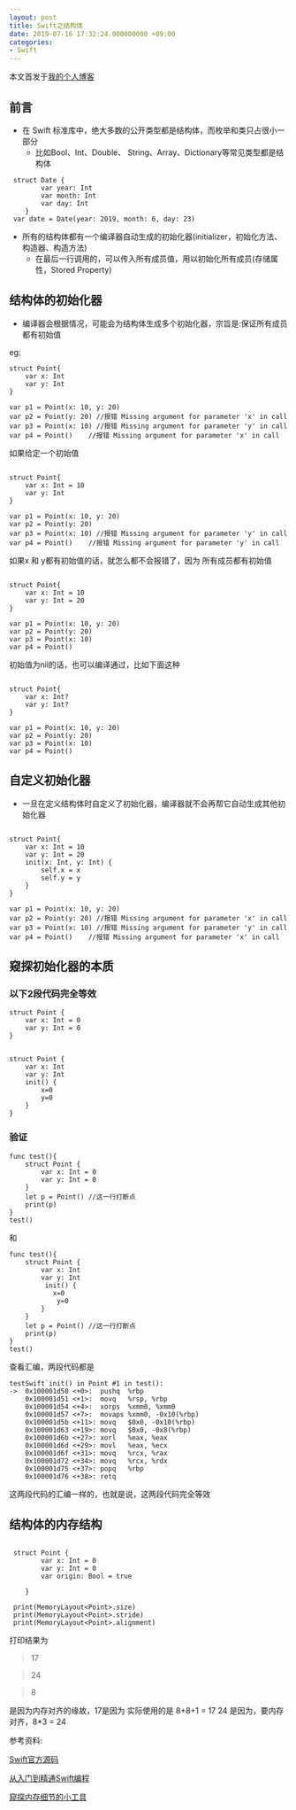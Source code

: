 ```yaml
---
layout: post
title: Swift之结构体
date: 2019-07-16 17:32:24.000000000 +09:00
categories: 
- Swift
---
```




本文首发于[我的个人博客](https://ityongzhen.github.io/Swift之结构体.html)

## 前言

- 在 Swift 标准库中，绝大多数的公开类型都是结构体，而枚举和类只占很小一部分 
	- 比如Bool、Int、Double、 String、Array、Dictionary等常见类型都是结构体

~~~~
 struct Date {
		var year: Int		
		var month: Int
		var day: Int
	}
 var date = Date(year: 2019, month: 6, day: 23)
~~~~


- 所有的结构体都有一个编译器自动生成的初始化器(initializer，初始化方法、构造器、构造方法) 
	- 在最后一行调用的，可以传入所有成员值，用以初始化所有成员(存储属性，Stored Property)
 
## 结构体的初始化器

- 编译器会根据情况，可能会为结构体生成多个初始化器，宗旨是:保证所有成员都有初始值
     
eg:

~~~~
struct Point{
    var x: Int
    var y: Int
}

var p1 = Point(x: 10, y: 20)
var p2 = Point(y: 20) //报错 Missing argument for parameter 'x' in call
var p3 = Point(x: 10) //报错 Missing argument for parameter 'y' in call
var p4 = Point()    //报错 Missing argument for parameter 'x' in call

~~~~

如果给定一个初始值

~~~~

struct Point{
    var x: Int = 10
    var y: Int
}

var p1 = Point(x: 10, y: 20)
var p2 = Point(y: 20)
var p3 = Point(x: 10) //报错 Missing argument for parameter 'y' in call
var p4 = Point()    //报错 Missing argument for parameter 'y' in call
~~~~

如果x 和 y都有初始值的话，就怎么都不会报错了，因为 所有成员都有初始值

~~~~

struct Point{
    var x: Int = 10
    var y: Int = 20
}

var p1 = Point(x: 10, y: 20)
var p2 = Point(y: 20)
var p3 = Point(x: 10) 
var p4 = Point()    
~~~~

初始值为nil的话，也可以编译通过，比如下面这种

~~~~

struct Point{
    var x: Int?
    var y: Int?
}

var p1 = Point(x: 10, y: 20)
var p2 = Point(y: 20)
var p3 = Point(x: 10) 
var p4 = Point()    
~~~~

## 自定义初始化器

- 一旦在定义结构体时自定义了初始化器，编译器就不会再帮它自动生成其他初始化器
 
~~~~

struct Point{
    var x: Int = 10
    var y: Int = 20
    init(x: Int, y: Int) {
        self.x = x
        self.y = y
    }
}

var p1 = Point(x: 10, y: 20)
var p2 = Point(y: 20) //报错 Missing argument for parameter 'x' in call
var p3 = Point(x: 10) //报错 Missing argument for parameter 'y' in call
var p4 = Point()    //报错 Missing argument for parameter 'x' in call

~~~~

## 窥探初始化器的本质

### 以下2段代码完全等效

~~~~
struct Point {
    var x: Int = 0
	var y: Int = 0 
}
	
	
struct Point {
    var x: Int
    var y: Int
	init() { 
		x=0 
		y=0
	} 
}

~~~~

### 验证 

~~~~
func test(){
    struct Point {
        var x: Int = 0
        var y: Int = 0
    }
    let p = Point() //这一行打断点
    print(p)
}
test()
~~~~

和

~~~~
func test(){
    struct Point {
        var x: Int 
        var y: Int 
     	 init() {
           x=0
            y=0
       	}
    }
    let p = Point() //这一行打断点
    print(p)
}
test()
~~~~

查看汇编，两段代码都是

~~~~
testSwift`init() in Point #1 in test():
->  0x100001d50 <+0>:  pushq  %rbp
    0x100001d51 <+1>:  movq   %rsp, %rbp
    0x100001d54 <+4>:  xorps  %xmm0, %xmm0
    0x100001d57 <+7>:  movaps %xmm0, -0x10(%rbp)
    0x100001d5b <+11>: movq   $0x0, -0x10(%rbp)
    0x100001d63 <+19>: movq   $0x0, -0x8(%rbp)
    0x100001d6b <+27>: xorl   %eax, %eax
    0x100001d6d <+29>: movl   %eax, %ecx
    0x100001d6f <+31>: movq   %rcx, %rax
    0x100001d72 <+34>: movq   %rcx, %rdx
    0x100001d75 <+37>: popq   %rbp
    0x100001d76 <+38>: retq   
~~~~

这两段代码的汇编一样的，也就是说，这两段代码完全等效

## 结构体的内存结构

~~~~

 struct Point {
        var x: Int = 0
        var y: Int = 0
        var origin: Bool = true

    }
    
 print(MemoryLayout<Point>.size)
 print(MemoryLayout<Point>.stride)
 print(MemoryLayout<Point>.alignment)
~~~~

打印结果为

>17

>24

>8

是因为内存对齐的缘故，17是因为 实际使用的是 8+8+1 = 17
24 是因为，要内存对齐，8*3 = 24






参考资料:


[Swift官方源码](https://github.com/apple/Swift)

[从入门到精通Swift编程](https://ke.qq.com/course/392094)

[窥探内存细节的小工具](https://github.com/CoderMJLee/Mems)

